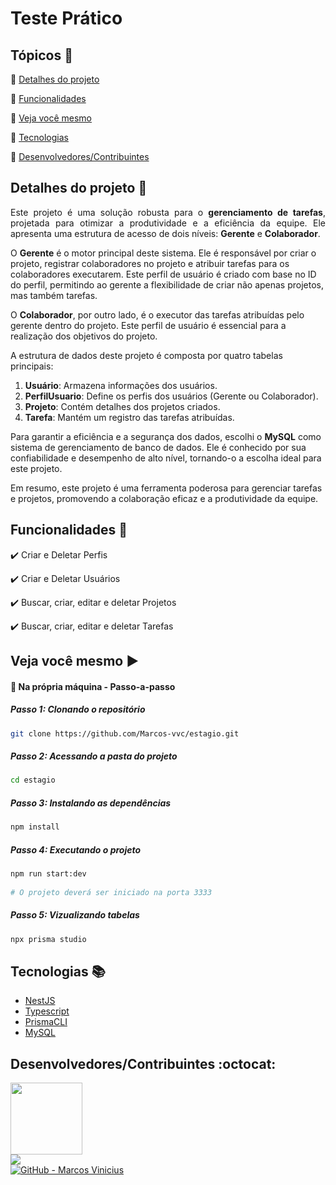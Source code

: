  
# Teste Prático

## Tópicos :scroll:

:small_blue_diamond: [Detalhes do projeto](#detalhes-do-projeto-memo)

:small_blue_diamond: [Funcionalidades](#funcionalidades-stars)

:small_blue_diamond: [Veja você mesmo](#veja-você-mesmo-arrow_forward)

:small_blue_diamond: [Tecnologias](#tecnologias-books)

:small_blue_diamond: [Desenvolvedores/Contribuintes](#desenvolvedorescontribuintes-octocat)

## Detalhes do projeto :memo:

<p align="justify">
Este projeto é uma solução robusta para o <strong>gerenciamento de tarefas</strong>, projetada para otimizar a produtividade e a eficiência da equipe. Ele apresenta uma estrutura de acesso de dois níveis: <strong>Gerente</strong> e <strong>Colaborador</strong>.

O <strong>Gerente</strong> é o motor principal deste sistema. Ele é responsável por criar o projeto, registrar colaboradores no projeto e atribuir tarefas para os colaboradores executarem. Este perfil de usuário é criado com base no ID do perfil, permitindo ao gerente a flexibilidade de criar não apenas projetos, mas também tarefas.

O **Colaborador**, por outro lado, é o executor das tarefas atribuídas pelo gerente dentro do projeto. Este perfil de usuário é essencial para a realização dos objetivos do projeto.

A estrutura de dados deste projeto é composta por quatro tabelas principais:
1. **Usuário**: Armazena informações dos usuários.
2. **PerfilUsuario**: Define os perfis dos usuários (Gerente ou Colaborador).
3. **Projeto**: Contém detalhes dos projetos criados.
4. **Tarefa**: Mantém um registro das tarefas atribuídas.

Para garantir a eficiência e a segurança dos dados, escolhi o **MySQL** como sistema de gerenciamento de banco de dados. Ele é conhecido por sua confiabilidade e desempenho de alto nível, tornando-o a escolha ideal para este projeto.

Em resumo, este projeto é uma ferramenta poderosa para gerenciar tarefas e projetos, promovendo a colaboração eficaz e a produtividade da equipe.
</p>

## Funcionalidades :stars:

✔️ Criar e Deletar Perfis

✔️ Criar e Deletar Usuários

✔️ Buscar, criar, editar e deletar Projetos

✔️ Buscar, criar, editar e deletar Tarefas


## Veja você mesmo :arrow_forward:
    
#### :small_blue_diamond: Na própria máquina - Passo-a-passo

   
##### Passo 1: Clonando o repositório
```bash
git clone https://github.com/Marcos-vvc/estagio.git
```
    
##### Passo 2: Acessando a pasta do projeto
```bash
cd estagio
```
    
##### Passo 3: Instalando as dependências
```bash
npm install
```

##### Passo 4: Executando o projeto
```bash
npm run start:dev
  
# O projeto deverá ser iniciado na porta 3333
```

##### Passo 5: Vizualizando tabelas

```bash
npx prisma studio
```

    
## Tecnologias :books:

  - [NestJS](https://nestjs.com)
  - [Typescript](https://www.typescriptlang.org)
  - [PrismaCLI](https://www.prisma.io)
  - [MySQL](https://www.mysql.com)
    
## Desenvolvedores/Contribuintes :octocat:

<img src="https://github.com/Marcos-vvc.png" width=115><br>
<a aria-label="LinkedIn - Marcos Vinicius" href="https://www.linkedin.com/in/marcos-vinicius-080659117/">
    <img src="https://img.shields.io/static/v1?logo=linkedin&label=LinkedIn&message=Marcos%20Vinicius&color=00A0DC&style=flat&labelColor=0077B5"> 
</a><br>
<a aria-label="GitHub - Marcos Vinicius" href="https://github.com/Marcos-vvc">
    <img alt="GitHub - Marcos Vinicius" src="https://img.shields.io/static/v1?logo=github&label=GitHub&message=Marcos%20Vinicius&color=2FBB4F&style=flat&labelColor=211F1F"></img>
</a>

